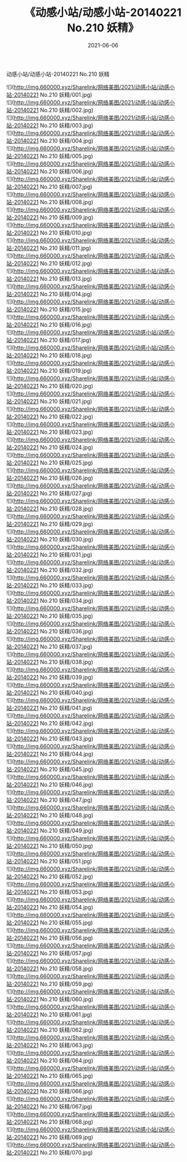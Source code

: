 ﻿---
layout: post
title:  《动感小站/动感小站-20140221 No.210 妖精》
date:   2021-06-06
img: http://img.660000.xyz/Sharelink/网络美图/2021/动感小站/动感小站-20140221 No.210 妖精/000.jpg
categories: [美女, 清纯, 唯美]
---

动感小站/动感小站-20140221 No.210 妖精

 ![](http://img.660000.xyz/Sharelink/网络美图/2021/动感小站/动感小站-20140221 No.210 妖精/001.jpg) <br>![](http://img.660000.xyz/Sharelink/网络美图/2021/动感小站/动感小站-20140221 No.210 妖精/002.jpg) <br>![](http://img.660000.xyz/Sharelink/网络美图/2021/动感小站/动感小站-20140221 No.210 妖精/003.jpg) <br>![](http://img.660000.xyz/Sharelink/网络美图/2021/动感小站/动感小站-20140221 No.210 妖精/004.jpg) <br>![](http://img.660000.xyz/Sharelink/网络美图/2021/动感小站/动感小站-20140221 No.210 妖精/005.jpg) <br>![](http://img.660000.xyz/Sharelink/网络美图/2021/动感小站/动感小站-20140221 No.210 妖精/006.jpg) <br>![](http://img.660000.xyz/Sharelink/网络美图/2021/动感小站/动感小站-20140221 No.210 妖精/007.jpg) <br>![](http://img.660000.xyz/Sharelink/网络美图/2021/动感小站/动感小站-20140221 No.210 妖精/008.jpg) <br>![](http://img.660000.xyz/Sharelink/网络美图/2021/动感小站/动感小站-20140221 No.210 妖精/009.jpg) <br>![](http://img.660000.xyz/Sharelink/网络美图/2021/动感小站/动感小站-20140221 No.210 妖精/010.jpg) <br>![](http://img.660000.xyz/Sharelink/网络美图/2021/动感小站/动感小站-20140221 No.210 妖精/011.jpg) <br>![](http://img.660000.xyz/Sharelink/网络美图/2021/动感小站/动感小站-20140221 No.210 妖精/012.jpg) <br>![](http://img.660000.xyz/Sharelink/网络美图/2021/动感小站/动感小站-20140221 No.210 妖精/013.jpg) <br>![](http://img.660000.xyz/Sharelink/网络美图/2021/动感小站/动感小站-20140221 No.210 妖精/014.jpg) <br>![](http://img.660000.xyz/Sharelink/网络美图/2021/动感小站/动感小站-20140221 No.210 妖精/015.jpg) <br>![](http://img.660000.xyz/Sharelink/网络美图/2021/动感小站/动感小站-20140221 No.210 妖精/016.jpg) <br>![](http://img.660000.xyz/Sharelink/网络美图/2021/动感小站/动感小站-20140221 No.210 妖精/017.jpg) <br>![](http://img.660000.xyz/Sharelink/网络美图/2021/动感小站/动感小站-20140221 No.210 妖精/018.jpg) <br>![](http://img.660000.xyz/Sharelink/网络美图/2021/动感小站/动感小站-20140221 No.210 妖精/019.jpg) <br>![](http://img.660000.xyz/Sharelink/网络美图/2021/动感小站/动感小站-20140221 No.210 妖精/020.jpg) <br>![](http://img.660000.xyz/Sharelink/网络美图/2021/动感小站/动感小站-20140221 No.210 妖精/021.jpg) <br>![](http://img.660000.xyz/Sharelink/网络美图/2021/动感小站/动感小站-20140221 No.210 妖精/022.jpg) <br>![](http://img.660000.xyz/Sharelink/网络美图/2021/动感小站/动感小站-20140221 No.210 妖精/023.jpg) <br>![](http://img.660000.xyz/Sharelink/网络美图/2021/动感小站/动感小站-20140221 No.210 妖精/024.jpg) <br>![](http://img.660000.xyz/Sharelink/网络美图/2021/动感小站/动感小站-20140221 No.210 妖精/025.jpg) <br>![](http://img.660000.xyz/Sharelink/网络美图/2021/动感小站/动感小站-20140221 No.210 妖精/026.jpg) <br>![](http://img.660000.xyz/Sharelink/网络美图/2021/动感小站/动感小站-20140221 No.210 妖精/027.jpg) <br>![](http://img.660000.xyz/Sharelink/网络美图/2021/动感小站/动感小站-20140221 No.210 妖精/028.jpg) <br>![](http://img.660000.xyz/Sharelink/网络美图/2021/动感小站/动感小站-20140221 No.210 妖精/029.jpg) <br>![](http://img.660000.xyz/Sharelink/网络美图/2021/动感小站/动感小站-20140221 No.210 妖精/030.jpg) <br>![](http://img.660000.xyz/Sharelink/网络美图/2021/动感小站/动感小站-20140221 No.210 妖精/031.jpg) <br>![](http://img.660000.xyz/Sharelink/网络美图/2021/动感小站/动感小站-20140221 No.210 妖精/032.jpg) <br>![](http://img.660000.xyz/Sharelink/网络美图/2021/动感小站/动感小站-20140221 No.210 妖精/033.jpg) <br>![](http://img.660000.xyz/Sharelink/网络美图/2021/动感小站/动感小站-20140221 No.210 妖精/034.jpg) <br>![](http://img.660000.xyz/Sharelink/网络美图/2021/动感小站/动感小站-20140221 No.210 妖精/035.jpg) <br>![](http://img.660000.xyz/Sharelink/网络美图/2021/动感小站/动感小站-20140221 No.210 妖精/036.jpg) <br>![](http://img.660000.xyz/Sharelink/网络美图/2021/动感小站/动感小站-20140221 No.210 妖精/037.jpg) <br>![](http://img.660000.xyz/Sharelink/网络美图/2021/动感小站/动感小站-20140221 No.210 妖精/038.jpg) <br>![](http://img.660000.xyz/Sharelink/网络美图/2021/动感小站/动感小站-20140221 No.210 妖精/039.jpg) <br>![](http://img.660000.xyz/Sharelink/网络美图/2021/动感小站/动感小站-20140221 No.210 妖精/040.jpg) <br>![](http://img.660000.xyz/Sharelink/网络美图/2021/动感小站/动感小站-20140221 No.210 妖精/041.jpg) <br>![](http://img.660000.xyz/Sharelink/网络美图/2021/动感小站/动感小站-20140221 No.210 妖精/042.jpg) <br>![](http://img.660000.xyz/Sharelink/网络美图/2021/动感小站/动感小站-20140221 No.210 妖精/043.jpg) <br>![](http://img.660000.xyz/Sharelink/网络美图/2021/动感小站/动感小站-20140221 No.210 妖精/044.jpg) <br>![](http://img.660000.xyz/Sharelink/网络美图/2021/动感小站/动感小站-20140221 No.210 妖精/045.jpg) <br>![](http://img.660000.xyz/Sharelink/网络美图/2021/动感小站/动感小站-20140221 No.210 妖精/046.jpg) <br>![](http://img.660000.xyz/Sharelink/网络美图/2021/动感小站/动感小站-20140221 No.210 妖精/047.jpg) <br>![](http://img.660000.xyz/Sharelink/网络美图/2021/动感小站/动感小站-20140221 No.210 妖精/048.jpg) <br>![](http://img.660000.xyz/Sharelink/网络美图/2021/动感小站/动感小站-20140221 No.210 妖精/049.jpg) <br>![](http://img.660000.xyz/Sharelink/网络美图/2021/动感小站/动感小站-20140221 No.210 妖精/050.jpg) <br>![](http://img.660000.xyz/Sharelink/网络美图/2021/动感小站/动感小站-20140221 No.210 妖精/051.jpg) <br>![](http://img.660000.xyz/Sharelink/网络美图/2021/动感小站/动感小站-20140221 No.210 妖精/052.jpg) <br>![](http://img.660000.xyz/Sharelink/网络美图/2021/动感小站/动感小站-20140221 No.210 妖精/053.jpg) <br>![](http://img.660000.xyz/Sharelink/网络美图/2021/动感小站/动感小站-20140221 No.210 妖精/054.jpg) <br>![](http://img.660000.xyz/Sharelink/网络美图/2021/动感小站/动感小站-20140221 No.210 妖精/055.jpg) <br>![](http://img.660000.xyz/Sharelink/网络美图/2021/动感小站/动感小站-20140221 No.210 妖精/056.jpg) <br>![](http://img.660000.xyz/Sharelink/网络美图/2021/动感小站/动感小站-20140221 No.210 妖精/057.jpg) <br>![](http://img.660000.xyz/Sharelink/网络美图/2021/动感小站/动感小站-20140221 No.210 妖精/058.jpg) <br>![](http://img.660000.xyz/Sharelink/网络美图/2021/动感小站/动感小站-20140221 No.210 妖精/059.jpg) <br>![](http://img.660000.xyz/Sharelink/网络美图/2021/动感小站/动感小站-20140221 No.210 妖精/060.jpg) <br>![](http://img.660000.xyz/Sharelink/网络美图/2021/动感小站/动感小站-20140221 No.210 妖精/061.jpg) <br>![](http://img.660000.xyz/Sharelink/网络美图/2021/动感小站/动感小站-20140221 No.210 妖精/062.jpg) <br>![](http://img.660000.xyz/Sharelink/网络美图/2021/动感小站/动感小站-20140221 No.210 妖精/063.jpg) <br>![](http://img.660000.xyz/Sharelink/网络美图/2021/动感小站/动感小站-20140221 No.210 妖精/064.jpg) <br>![](http://img.660000.xyz/Sharelink/网络美图/2021/动感小站/动感小站-20140221 No.210 妖精/065.jpg) <br>![](http://img.660000.xyz/Sharelink/网络美图/2021/动感小站/动感小站-20140221 No.210 妖精/066.jpg) <br>![](http://img.660000.xyz/Sharelink/网络美图/2021/动感小站/动感小站-20140221 No.210 妖精/067.jpg) <br>![](http://img.660000.xyz/Sharelink/网络美图/2021/动感小站/动感小站-20140221 No.210 妖精/068.jpg) <br>![](http://img.660000.xyz/Sharelink/网络美图/2021/动感小站/动感小站-20140221 No.210 妖精/069.jpg) <br>![](http://img.660000.xyz/Sharelink/网络美图/2021/动感小站/动感小站-20140221 No.210 妖精/070.jpg) <br>